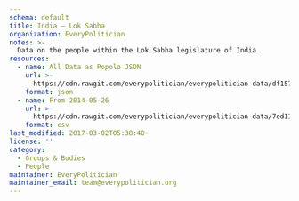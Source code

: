 ```yaml
---
schema: default
title: India — Lok Sabha
organization: EveryPolitician
notes: >-
  Data on the people within the Lok Sabha legislature of India.
resources:
  - name: All Data as Popolo JSON
    url: >-
      https://cdn.rawgit.com/everypolitician/everypolitician-data/df1577094a37851dd43bedb185290cc6aad6d9de/data/India/Lok_Sabha/ep-popolo-v1.0.json
    format: json
  - name: From 2014-05-26
    url: >-
      https://cdn.rawgit.com/everypolitician/everypolitician-data/7ed116ee337479d4b0683ab9b35da51ce0cb3f81/data/India/Lok_Sabha/term-16.csv
    format: csv
last_modified: 2017-03-02T05:38:40
license: ''
category:
  - Groups & Bodies
  - People
maintainer: EveryPolitician
maintainer_email: team@everypolitician.org
---
```


